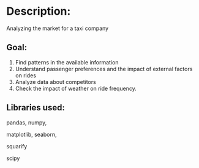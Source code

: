 # Description:
Analyzing the market for a taxi company

## Goal:
1. Find patterns in the available information
2. Understand passenger preferences and the impact of external factors on rides
3. Analyze data about competitors
4. Check the impact of weather on ride frequency.

## Libraries used:

pandas,
numpy,

matplotlib,
seaborn,

squarify

scipy
